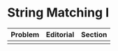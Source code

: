 # String Matching I

| Problem | Editorial | Section |
| ------- | --------- | ------- |
|  |  |  |
